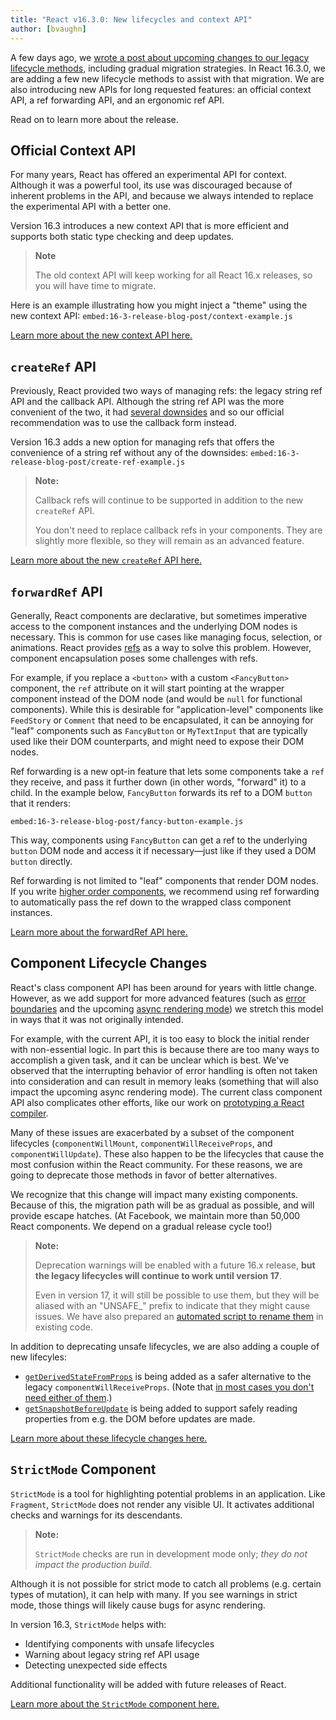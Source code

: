 ```yaml
---
title: "React v16.3.0: New lifecycles and context API"
author: [bvaughn]
---
```


A few days ago, we [wrote a post about upcoming changes to our legacy lifecycle methods](/blog/2018/03/27/update-on-async-rendering.html), including gradual migration strategies. In React 16.3.0, we are adding a few new lifecycle methods to assist with that migration. We are also introducing new APIs for long requested features: an official context API, a ref forwarding API, and an ergonomic ref API.

Read on to learn more about the release.

## Official Context API

For many years, React has offered an experimental API for context. Although it was a powerful tool, its use was discouraged because of inherent problems in the API, and because we always intended to replace the experimental API with a better one.

Version 16.3 introduces a new context API that is more efficient and supports both static type checking and deep updates.

> **Note**
>
> The old context API will keep working for all React 16.x releases, so you will have time to migrate.

Here is an example illustrating how you might inject a "theme" using the new context API:
`embed:16-3-release-blog-post/context-example.js`

[Learn more about the new context API here.](/docs/context.html)

## `createRef` API

Previously, React provided two ways of managing refs: the legacy string ref API and the callback API. Although the string ref API was the more convenient of the two, it had [several downsides](https://github.com/facebook/react/issues/1373) and so our official recommendation was to use the callback form instead.

Version 16.3 adds a new option for managing refs that offers the convenience of a string ref without any of the downsides:
`embed:16-3-release-blog-post/create-ref-example.js`

> **Note:**
>
> Callback refs will continue to be supported in addition to the new `createRef` API.
>
> You don't need to replace callback refs in your components. They are slightly more flexible, so they will remain as an advanced feature.

[Learn more about the new `createRef` API here.](/docs/refs-and-the-dom.html)

## `forwardRef` API

Generally, React components are declarative, but sometimes imperative access to the component instances and the underlying DOM nodes is necessary. This is common for use cases like managing focus, selection, or animations. React provides [refs](/docs/refs-and-the-dom.html) as a way to solve this problem. However, component encapsulation poses some challenges with refs.

For example, if you replace a `<button>` with a custom `<FancyButton>` component, the `ref` attribute on it will start pointing at the wrapper component instead of the DOM node (and would be `null` for functional components). While this is desirable for "application-level" components like `FeedStory` or `Comment` that need to be encapsulated, it can be annoying for "leaf" components such as `FancyButton` or `MyTextInput` that are typically used like their DOM counterparts, and might need to expose their DOM nodes.

Ref forwarding is a new opt-in feature that lets some components take a `ref` they receive, and pass it further down (in other words, "forward" it) to a child. In the example below, `FancyButton` forwards its ref to a DOM `button` that it renders:

`embed:16-3-release-blog-post/fancy-button-example.js`

This way, components using `FancyButton` can get a ref to the underlying `button` DOM node and access it if necessary—just like if they used a DOM `button` directly.

Ref forwarding is not limited to "leaf" components that render DOM nodes. If you write [higher order components](/docs/higher-order-components.html), we recommend using ref forwarding to automatically pass the ref down to the wrapped class component instances.

[Learn more about the forwardRef API here.](/docs/forwarding-refs.html)

## Component Lifecycle Changes

React's class component API has been around for years with little change. However, as we add support for more advanced features (such as [error boundaries](/docs/react-component.html#componentdidcatch) and the upcoming [async rendering mode](/blog/2018/03/01/sneak-peek-beyond-react-16.html)) we stretch this model in ways that it was not originally intended.

For example, with the current API, it is too easy to block the initial render with non-essential logic. In part this is because there are too many ways to accomplish a given task, and it can be unclear which is best. We've observed that the interrupting behavior of error handling is often not taken into consideration and can result in memory leaks (something that will also impact the upcoming async rendering mode). The current class component API also complicates other efforts, like our work on [prototyping a React compiler](https://twitter.com/trueadm/status/944908776896978946).

Many of these issues are exacerbated by a subset of the component lifecycles (`componentWillMount`, `componentWillReceiveProps`, and `componentWillUpdate`). These also happen to be the lifecycles that cause the most confusion within the React community. For these reasons, we are going to deprecate those methods in favor of better alternatives.

We recognize that this change will impact many existing components. Because of this, the migration path will be as gradual as possible, and will provide escape hatches. (At Facebook, we maintain more than 50,000 React components. We depend on a gradual release cycle too!)

> **Note:**
>
> Deprecation warnings will be enabled with a future 16.x release, **but the legacy lifecycles will continue to work until version 17**.
>
> Even in version 17, it will still be possible to use them, but they will be aliased with an "UNSAFE_" prefix to indicate that they might cause issues. We have also prepared an [automated script to rename them](https://github.com/reactjs/react-codemod#rename-unsafe-lifecycles) in existing code.

In addition to deprecating unsafe lifecycles, we are also adding a couple of new lifecyles:
* [`getDerivedStateFromProps`](/docs/react-component.html#static-getderivedstatefromprops) is being added as a safer alternative to the legacy `componentWillReceiveProps`. (Note that [in most cases you don't need either of them](/blog/2018/06/07/you-probably-dont-need-derived-state.html).)
* [`getSnapshotBeforeUpdate`](/docs/react-component.html#getsnapshotbeforeupdate) is being added to support safely reading properties from e.g. the DOM before updates are made.

[Learn more about these lifecycle changes here.](/blog/2018/03/27/update-on-async-rendering.html)

## `StrictMode` Component

`StrictMode` is a tool for highlighting potential problems in an application. Like `Fragment`, `StrictMode` does not render any visible UI. It activates additional checks and warnings for its descendants.

> **Note:**
>
> `StrictMode` checks are run in development mode only; _they do not impact the production build_.

Although it is not possible for strict mode to catch all problems (e.g. certain types of mutation), it can help with many. If you see warnings in strict mode, those things will likely cause bugs for async rendering.

In version 16.3, `StrictMode` helps with:
* Identifying components with unsafe lifecycles
* Warning about legacy string ref API usage
* Detecting unexpected side effects

Additional functionality will be added with future releases of React.

[Learn more about the `StrictMode` component here.](/docs/strict-mode.html)
